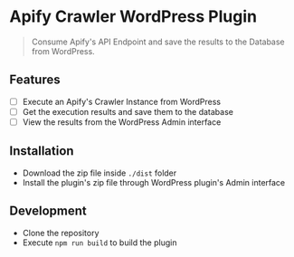 # Apify Crawler WordPress Plugin

> Consume Apify's API Endpoint and save the results to the Database from WordPress.

## Features

- [ ] Execute an Apify's Crawler Instance from WordPress
- [ ] Get the execution results and save them to the database
- [ ] View the results from the WordPress Admin interface

## Installation

- Download the zip file inside `./dist` folder
- Install the plugin's zip file through WordPress plugin's Admin interface

## Development

- Clone the repository
- Execute `npm run build` to build the plugin
